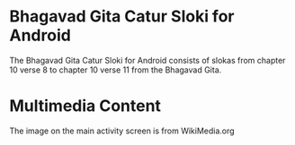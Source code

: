 Bhagavad Gita Catur Sloki for Android
=====================================

The Bhagavad Gita Catur Sloki for Android consists of slokas from chapter 10 verse 8 
to chapter 10 verse 11 from the Bhagavad Gita.


Multimedia Content
==================

The image on the main activity screen is from WikiMedia.org
